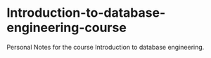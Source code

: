 # Introduction-to-database-engineering-course
Personal Notes for the course Introduction to database engineering.
